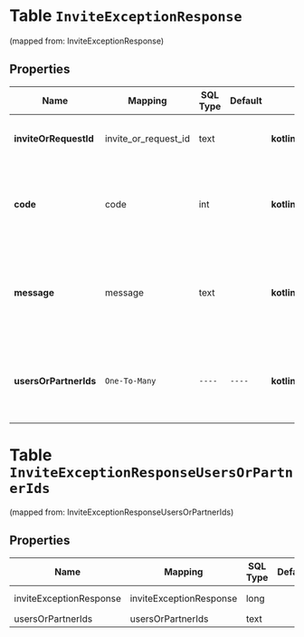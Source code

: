 
# Table `InviteExceptionResponse`
(mapped from: InviteExceptionResponse)

## Properties
Name | Mapping | SQL Type | Default | Type | Description | Notes
---- | ------- | -------- | ------- | ---- | ----------- | -----
**inviteOrRequestId** | invite_or_request_id | text |  | **kotlin.String** | Unique identifier of the invite/request. |  [optional]
**code** | code | int |  | **kotlin.Int** | Error code associated with the error in performing the action on the invite/request. |  [optional]
**message** | message | text |  | **kotlin.String** | Error message associated with the error in performing the action on the invite/request. |  [optional]
**usersOrPartnerIds** | `One-To-Many` | `----` | `----`  | **kotlin.Array&lt;kotlin.String&gt;** | A list of users&#39; usernames or emails OR a list of partner ids that caused the error. |  [optional]





# **Table `InviteExceptionResponseUsersOrPartnerIds`**
(mapped from: InviteExceptionResponseUsersOrPartnerIds)

## Properties
Name | Mapping | SQL Type | Default | Type | Description | Notes
---- | ------- | -------- | ------- | ---- | ----------- | -----
inviteExceptionResponse | inviteExceptionResponse | long | | kotlin.Long | Primary Key | *one*
usersOrPartnerIds | usersOrPartnerIds | text | | kotlin.String | Foreign Key | *many*



